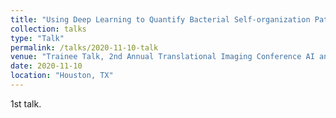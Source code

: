 ```yaml
---
title: "Using Deep Learning to Quantify Bacterial Self-organization Patterns"
collection: talks
type: "Talk"
permalink: /talks/2020-11-10-talk
venue: "Trainee Talk, 2nd Annual Translational Imaging Conference AI and Machine Learning in Imaging"
date: 2020-11-10
location: "Houston, TX"
---
```

1st talk.
